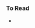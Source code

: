 ### To Read

- [](https://www.analyticsvidhya.com/blog/2017/11/reproducible-data-science-docker-for-data-science/)
